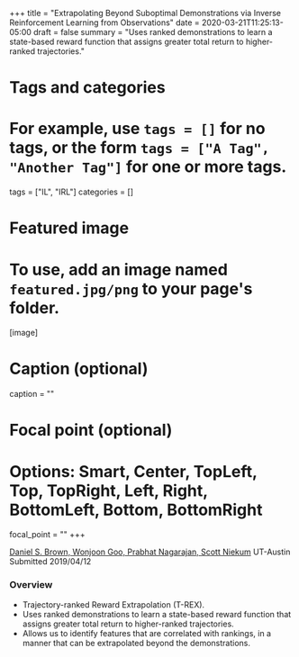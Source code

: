 +++
title = "Extrapolating Beyond Suboptimal Demonstrations via Inverse Reinforcement Learning from Observations"
date = 2020-03-21T11:25:13-05:00
draft = false
summary = "Uses ranked demonstrations to learn a state-based reward function that assigns greater total return to higher-ranked trajectories."

# Tags and categories
# For example, use `tags = []` for no tags, or the form `tags = ["A Tag", "Another Tag"]` for one or more tags.
tags = ["IL", "IRL"]
categories = []

# Featured image
# To use, add an image named `featured.jpg/png` to your page's folder.
[image]
  # Caption (optional)
  caption = ""

  # Focal point (optional)
  # Options: Smart, Center, TopLeft, Top, TopRight, Left, Right, BottomLeft, Bottom, BottomRight
  focal_point = ""
+++

[Daniel S. Brown, Wonjoon Goo, Prabhat Nagarajan, Scott Niekum](https://arxiv.org/abs/1904.06387)
UT-Austin
Submitted 2019/04/12

### Overview

* Trajectory-ranked Reward Extrapolation (T-REX).
* Uses ranked demonstrations to learn a state-based reward function that assigns greater total return to higher-ranked trajectories.
* Allows us to identify features that are correlated with rankings, in a manner that can be extrapolated beyond the demonstrations.
